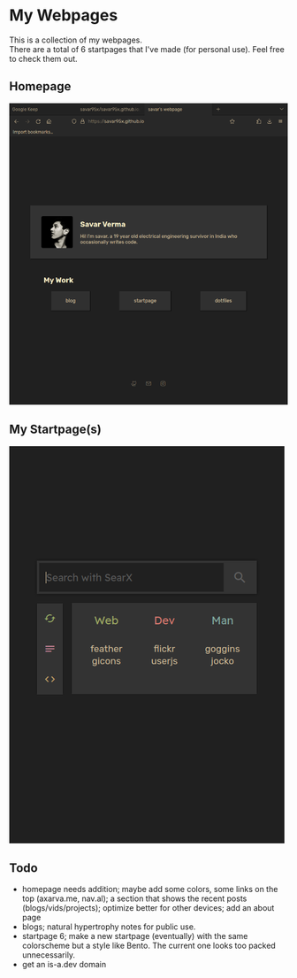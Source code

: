 # My Webpages
This is a collection of my webpages.  
There are a total of 6 startpages that I've made (for personal use). Feel free to check them out.

## Homepage
![preview](.assets/home_2.png)
## My Startpage(s)
![6_1](.assets/6_1.png)

## Todo
- homepage needs addition; maybe add some colors, some links on the top (axarva.me, nav.al); a section that shows the recent posts (blogs/vids/projects); optimize better for other devices; add an about page
- blogs; natural hypertrophy notes for public use.
- startpage 6; make a new startpage (eventually) with the same colorscheme but a style like Bento. The current one looks too packed unnecessarily.
- get an is-a.dev domain
